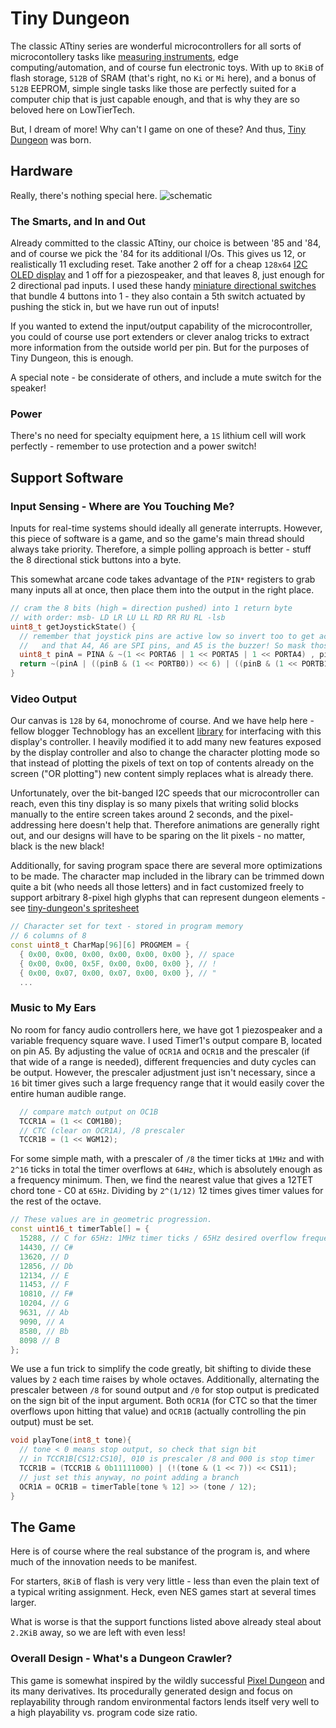 # Tiny Dungeon 
The classic ATtiny series are wonderful microcontrollers for all sorts of microcontollery tasks like [measuring instruments](https://github.com/MrCocoNuat/tiny-oscilloscope), edge computing/automation, and of course fun electronic toys. With up to `8KiB` of flash storage, `512B` of SRAM (that's right, no `Ki` or `Mi` here), and a bonus of `512B` EEPROM, simple single tasks like those are perfectly suited for a computer chip that is just capable enough, and that is why they are so beloved here on LowTierTech.

But, I dream of more! Why can't I game on one of these? And thus, [Tiny Dungeon](https://github.com/mrcoconuat/tiny-dungeon) was born.

## Hardware

Really, there's nothing special here.
![schematic](https://github.com/MrCocoNuat/tiny-dungeon/blob/main/schematic/tiny-dungeon-schematic.png)


### The Smarts, and In and Out

Already committed to the classic ATtiny, our choice is between '85 and '84, and of course we pick the '84 for its additional I/Os. This gives us 12, or realistically 11 excluding reset. Take another 2 off for a cheap `128x64` [I2C OLED display](https://www.amazon.com/Hosyond-Display-Self-Luminous-Compatible-Raspberry/dp/B09T6SJBV5/ref=sr_1_3) and 1 off for a piezospeaker, and that leaves 8, just enough for 2 directional pad inputs. I used these handy [miniature directional switches](https://www.amazon.com/10x10x9mm-Momentary-Square-Tactile-Switch/dp/B00E6QM2F0) that bundle 4 buttons into 1 - they also contain a 5th switch actuated by pushing the stick in, but we have run out of inputs!

If you wanted to extend the input/output capability of the microcontroller, you could of course use port extenders or clever analog tricks to extract more information from the outside world per pin. But for the purposes of Tiny Dungeon, this is enough.

A special note - be considerate of others, and include a mute switch for the speaker!

### Power

There's no need for specialty equipment here, a `1S` lithium cell will work perfectly - remember to use protection and a power switch!

## Support Software

### Input Sensing - Where are You Touching Me?

Inputs for real-time systems should ideally all generate interrupts. However, this piece of software is a game, and so the game's main thread should always take priority. Therefore, a simple polling approach is better - stuff the 8 directional stick buttons into a byte.

This somewhat arcane code takes advantage of the `PIN*` registers to grab many inputs all at once, then place them into the output in the right place.
```c++
// cram the 8 bits (high = direction pushed) into 1 return byte
// with order: msb- LD LR LU LL RD RR RU RL -lsb
uint8_t getJoystickState() {
  // remember that joystick pins are active low so invert too to get active directions
  //   and that A4, A6 are SPI pins, and A5 is the buzzer! So mask those out of pinA!!
  uint8_t pinA = PINA & ~(1 << PORTA6 | 1 << PORTA5 | 1 << PORTA4) , pinB = PINB;
  return ~(pinA | ((pinB & (1 << PORTB0)) << 6) | ((pinB & (1 << PORTB1)) << 4) | ((pinB & (1 << PORTB2)) << 2));
}
```

### Video Output

Our canvas is `128` by `64`, monochrome of course. And we have help here - fellow blogger Technoblogy has an excellent [library](http://www.technoblogy.com/show?23OS) for interfacing with this display's controller. I heavily modified it to add many new features exposed by the display controller and also to change the character plotting mode so that instead of plotting the pixels of text on top of contents already on the screen ("OR plotting") new content simply replaces what is already there.

Unfortunately, over the bit-banged I2C speeds that our microcontroller can reach, even this tiny display is so many pixels that writing solid blocks manually to the entire screen takes around 2 seconds, and the pixel-addressing here doesn't help that. Therefore animations are generally right out, and our designs will have to be sparing on the lit pixels - no matter, black is the new black!

Additionally, for saving program space there are several more optimizations to be made. The character map included in the library can be trimmed down quite a bit (who needs all those letters) and in fact customized freely to support arbitrary 8-pixel high glyphs that can represent dungeon elements - see [tiny-dungeon's spritesheet](https://github.com/MrCocoNuat/tiny-dungeon/blob/main/spritesheet/spritesheet.png)
```c++
// Character set for text - stored in program memory
// 6 columns of 8
const uint8_t CharMap[96][6] PROGMEM = {
  { 0x00, 0x00, 0x00, 0x00, 0x00, 0x00 }, // space
  { 0x00, 0x00, 0x5F, 0x00, 0x00, 0x00 }, // !
  { 0x00, 0x07, 0x00, 0x07, 0x00, 0x00 }, // "
  ...
```

### Music to My Ears

No room for fancy audio controllers here, we have got 1 piezospeaker and a variable frequency square wave. I used Timer1's output compare B, located on pin A5. By adjusting the value of `OCR1A` and `OCR1B` and the prescaler (if that wide of a range is needed), different frequencies and duty cycles can be output. However, the prescaler adjustment just isn't necessary, since a `16` bit timer gives such a large frequency range that it would easily cover the entire human audible range.
```c++
  // compare match output on OC1B
  TCCR1A = (1 << COM1B0);
  // CTC (clear on OCR1A), /8 prescaler
  TCCR1B = (1 << WGM12);
```

For some simple math, with a prescaler of `/8` the timer ticks at `1MHz` and with `2^16` ticks in total the timer overflows at `64Hz`, which is absolutely enough as a frequency minimum. Then, we find the nearest value that gives a 12TET chord tone - C0 at `65Hz`. Dividing by `2^(1/12)` 12 times gives timer values for the rest of the octave.
```c++
// These values are in geometric progression.
const uint16_t timerTable[] = {
  15288, // C for 65Hz: 1MHz timer ticks / 65Hz desired overflow frequency = 15288 ticks to overflow
  14430, // C#
  13620, // D
  12856, // Db
  12134, // E
  11453, // F
  10810, // F#
  10204, // G
  9631, // Ab
  9090, // A
  8580, // Bb
  8098 // B
};
```
We use a fun trick to simplify the code greatly, bit shifting to divide these values by `2` each time raises by whole octaves. Additionally, alternating the prescaler between `/8` for sound output and `/0` for stop output is predicated on the sign bit of the input argument. Both `OCR1A` (for CTC so that the timer overflows upon hitting that value) and `OCR1B` (actually controlling the pin output) must be set.
```c++
void playTone(int8_t tone){
  // tone < 0 means stop output, so check that sign bit
  // in TCCR1B[CS12:CS10], 010 is prescaler /8 and 000 is stop timer
  TCCR1B = (TCCR1B & 0b11111000) | (!(tone & (1 << 7)) << CS11);
  // just set this anyway, no point adding a branch
  OCR1A = OCR1B = timerTable[tone % 12] >> (tone / 12);
}
```

## The Game

Here is of course where the real substance of the program is, and where much of the innovation needs to be manifest.

For starters, `8KiB` of flash is very very little - less than even the plain text of a typical writing assignment. Heck, even NES games start at several times larger.

What is worse is that the support functions listed above already steal about `2.2KiB` away, so we are left with even less!

### Overall Design - What's a Dungeon Crawler?

This game is somewhat inspired by the wildly successful [Pixel Dungeon](https://pixeldungeon.watabou.ru/) and its many derivatives. Its procedurally generated design and focus on replayability through random environmental factors lends itself very well to a high playability vs. program code size ratio.